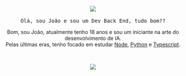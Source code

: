 <p align="center">
  <img src="https://media1.tenor.com/images/e90e6ced05e7e96a17cf66866b4031cd/tenor.gif?itemid=16368928">
   <br><br>
  <samp>
    Olá, sou João e sou um Dev Back End, tudo bom??
  </samp>
  
</p>


<p align="center" style="text-align: center;">
Bom, sou João, atualmente tenho 18 anos e sou um iniciante na arte do desenvolvimento de IA.<br>
Pelas últimas eras, tenho focado em estudar <a href="https://nodejs.org/en/">Node</a>, <a href="https://www.python.org/">Python</a> e <a href="https://www.typescriptlang.org/">Typescript</a>.
</p>

<br>
<p align="center">
<img src="https://github-readme-stats.vercel.app/api?username=joaonoliveira4&show_icons=true&theme=dark"/>
</p>
<br>
